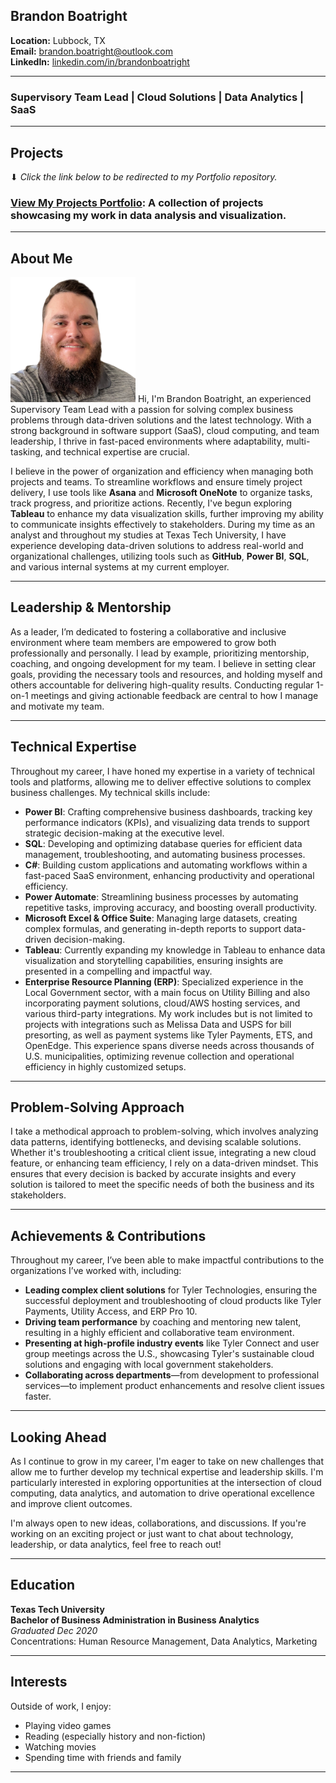 <h2>Brandon Boatright</h2>

**Location:** Lubbock, TX  
**Email:** [brandon.boatright@outlook.com](mailto:brandon.boatright@outlook.com)  
**LinkedIn:** [linkedin.com/in/brandonboatright](https://www.linkedin.com/in/brandonboatright/)

---

### Supervisory Team Lead | Cloud Solutions | Data Analytics | SaaS

---

## Projects
&#x2B07; *Click the link below to be redirected to my Portfolio repository.*

### **[View My Projects Portfolio](https://github.com/therightboat/portfolio)**: A collection of projects showcasing my work in data analysis and visualization.

---

## About Me
<img src="https://github.com/therightboat/images/blob/main/BBoatright_Profile_Image.png" alt="Brandon Boatright" width="200" />
Hi, I'm Brandon Boatright, an experienced Supervisory Team Lead with a passion for solving complex business problems through data-driven solutions and the latest technology. With a strong background in software support (SaaS), cloud computing, and team leadership, I thrive in fast-paced environments where adaptability, multi-tasking, and technical expertise are crucial.

I believe in the power of organization and efficiency when managing both projects and teams. To streamline workflows and ensure timely project delivery, I use tools like **Asana** and **Microsoft OneNote** to organize tasks, track progress, and prioritize actions. Recently, I've begun exploring **Tableau** to enhance my data visualization skills, further improving my ability to communicate insights effectively to stakeholders. During my time as an analyst and throughout my studies at Texas Tech University, I have experience developing data-driven solutions to address real-world and organizational challenges, utilizing tools such as **GitHub**, **Power BI**, **SQL**, and various internal systems at my current employer.

---

## Leadership & Mentorship

As a leader, I’m dedicated to fostering a collaborative and inclusive environment where team members are empowered to grow both professionally and personally. I lead by example, prioritizing mentorship, coaching, and ongoing development for my team. I believe in setting clear goals, providing the necessary tools and resources, and holding myself and others accountable for delivering high-quality results. Conducting regular 1-on-1 meetings and giving actionable feedback are central to how I manage and motivate my team.

---

## Technical Expertise

Throughout my career, I have honed my expertise in a variety of technical tools and platforms, allowing me to deliver effective solutions to complex business challenges. My technical skills include:

- **Power BI**: Crafting comprehensive business dashboards, tracking key performance indicators (KPIs), and visualizing data trends to support strategic decision-making at the executive level.
- **SQL**: Developing and optimizing database queries for efficient data management, troubleshooting, and automating business processes.
- **C#**: Building custom applications and automating workflows within a fast-paced SaaS environment, enhancing productivity and operational efficiency.
- **Power Automate**: Streamlining business processes by automating repetitive tasks, improving accuracy, and boosting overall productivity.
- **Microsoft Excel & Office Suite**: Managing large datasets, creating complex formulas, and generating in-depth reports to support data-driven decision-making.
- **Tableau**: Currently expanding my knowledge in Tableau to enhance data visualization and storytelling capabilities, ensuring insights are presented in a compelling and impactful way.
- **Enterprise Resource Planning (ERP)**: Specialized experience in the Local Government sector, with a main focus on Utility Billing and also incorporating payment solutions, cloud/AWS hosting services, and various third-party integrations. My work includes but is not limited to projects with integrations such as Melissa Data and USPS for bill presorting, as well as payment systems like Tyler Payments, ETS, and OpenEdge. This experience spans diverse needs across thousands of U.S. municipalities, optimizing revenue collection and operational efficiency in highly customized setups.

---

## Problem-Solving Approach

I take a methodical approach to problem-solving, which involves analyzing data patterns, identifying bottlenecks, and devising scalable solutions. Whether it's troubleshooting a critical client issue, integrating a new cloud feature, or enhancing team efficiency, I rely on a data-driven mindset. This ensures that every decision is backed by accurate insights and every solution is tailored to meet the specific needs of both the business and its stakeholders.

---

## Achievements & Contributions

Throughout my career, I’ve been able to make impactful contributions to the organizations I’ve worked with, including:
- **Leading complex client solutions** for Tyler Technologies, ensuring the successful deployment and troubleshooting of cloud products like Tyler Payments, Utility Access, and ERP Pro 10.
- **Driving team performance** by coaching and mentoring new talent, resulting in a highly efficient and collaborative team environment.
- **Presenting at high-profile industry events** like Tyler Connect and user group meetings across the U.S., showcasing Tyler's sustainable cloud solutions and engaging with local government stakeholders.
- **Collaborating across departments**—from development to professional services—to implement product enhancements and resolve client issues faster.

---

## Looking Ahead

As I continue to grow in my career, I'm eager to take on new challenges that allow me to further develop my technical expertise and leadership skills. I'm particularly interested in exploring opportunities at the intersection of cloud computing, data analytics, and automation to drive operational excellence and improve client outcomes.

I'm always open to new ideas, collaborations, and discussions. If you're working on an exciting project or just want to chat about technology, leadership, or data analytics, feel free to reach out!

---

## Education

**Texas Tech University**  
**Bachelor of Business Administration in Business Analytics**  
*Graduated Dec 2020*  
Concentrations: Human Resource Management, Data Analytics, Marketing

---

## Interests

Outside of work, I enjoy:
- Playing video games  
- Reading (especially history and non-fiction)  
- Watching movies  
- Spending time with friends and family

---

<!---
therightboat/therightboat is a ✨ special ✨ repository because its `README.md` (this file) appears on your GitHub profile.
You can click the Preview link to take a look at your changes.
--->

